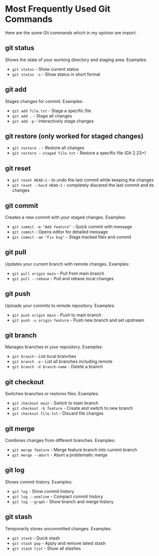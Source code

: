 # Most Frequently Used Git Commands

Here are the some Git commands which in my opinion are import:

## git status
Shows the state of your working directory and staging area.
Examples:
- `git status` - Show current status
- `git status -s` - Show status in short format

## git add
Stages changes for commit.
Examples:
- `git add file.txt` - Stage a specific file
- `git add .` - Stage all changes
- `git add -p` - Interactively stage changes

## git restore (only worked for staged changes)
- `git restore .` - Restore all changes
- `git restore --staged file.txt` - Restore a specific file (Git 2.23+)

## git reset
- `git reset HEAD~1` - to undo the last commit while keeping the changes
- `git reset --hard HEAD~1` - completely discared the last commit and its changes

## git commit
Creates a new commit with your staged changes.
Examples:
- `git commit -m "Add feature"` - Quick commit with message
- `git commit` - Opens editor for detailed message
- `git commit -am "Fix bug"` - Stage tracked files and commit

## git pull
Updates your current branch with remote changes.
Examples:
- `git pull origin main` - Pull from main branch
- `git pull --rebase` - Pull and rebase local changes

## git push
Uploads your commits to remote repository.
Examples:
- `git push origin main` - Push to main branch
- `git push -u origin feature` - Push new branch and set upstream

## git branch
Manages branches in your repository.
Examples:
- `git branch` - List local branches
- `git branch -a` - List all branches including remote
- `git branch -d branch-name` - Delete a branch

## git checkout
Switches branches or restores files.
Examples:
- `git checkout main` - Switch to main branch
- `git checkout -b feature` - Create and switch to new branch
- `git checkout file.txt` - Discard file changes

## git merge
Combines changes from different branches.
Examples:
- `git merge feature` - Merge feature branch into current branch
- `git merge --abort` - Abort a problematic merge

## git log
Shows commit history.
Examples:
- `git log` - Show commit history
- `git log --oneline` - Compact commit history
- `git log --graph` - Show branch and merge history

## git stash
Temporarily stores uncommitted changes.
Examples:
- `git stash` - Quick stash
- `git stash pop` - Apply and remove latest stash
- `git stash list` - Show all stashes
